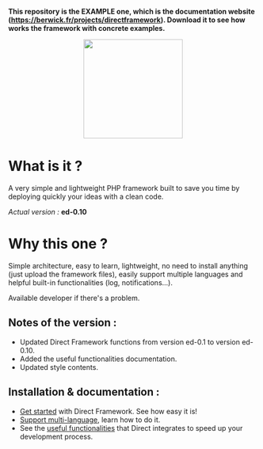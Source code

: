 **This repository is the EXAMPLE one, which is the documentation website (https://berwick.fr/projects/directframework). Download it to see how works the framework with concrete examples.**

<p align="center">
<img src="https://speeload.com/uploads/ae1h6SUhhG.png" width="200">
<p>

# What is it ?
A very simple and lightweight PHP framework built to save you time by deploying quickly your ideas with a clean code.

_Actual version :_ __ed-0.10__

# Why this one ?
Simple architecture, easy to learn, lightweight, no need to install anything (just upload the framework files), easily support multiple languages and helpful built-in functionalities (log, notifications...).

Available developer if there's a problem.

Notes of the version :
----------------------
* Updated Direct Framework functions from version ed-0.1 to version ed-0.10.
* Added the useful functionalities documentation.
* Updated style contents.

Installation & documentation :
------------------------------

* [Get started][1] with Direct Framework. See how easy it is!
* [Support multi-language][2], learn how to do it.
* See the [useful functionalities][3] that Direct integrates to speed up your development process.

[1]: https://berwick.fr/projects/directframework/documentation
[2]: https://berwick.fr/projects/directframework/documentation/support-multi-lang
[3]: https://berwick.fr/projects/directframework/functionalities/page/
